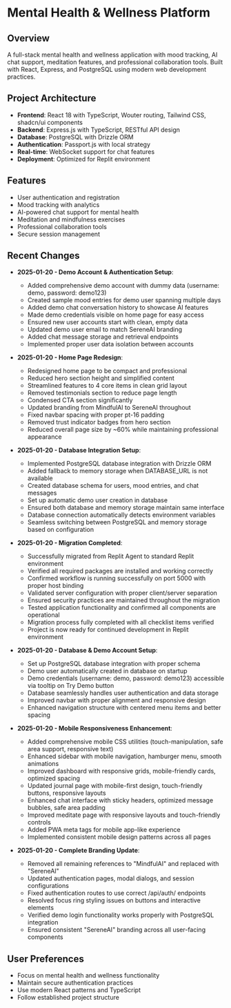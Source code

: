 # Mental Health & Wellness Platform
## Overview
A full-stack mental health and wellness application with mood tracking, AI chat support, meditation features, and professional collaboration tools. Built with React, Express, and PostgreSQL using modern web development practices.

## Project Architecture
- **Frontend**: React 18 with TypeScript, Wouter routing, Tailwind CSS, shadcn/ui components
- **Backend**: Express.js with TypeScript, RESTful API design
- **Database**: PostgreSQL with Drizzle ORM
- **Authentication**: Passport.js with local strategy
- **Real-time**: WebSocket support for chat features
- **Deployment**: Optimized for Replit environment

## Features
- User authentication and registration
- Mood tracking with analytics
- AI-powered chat support for mental health
- Meditation and mindfulness exercises
- Professional collaboration tools
- Secure session management

## Recent Changes
- **2025-01-20 - Demo Account & Authentication Setup**: 
  - Added comprehensive demo account with dummy data (username: demo, password: demo123)
  - Created sample mood entries for demo user spanning multiple days
  - Added demo chat conversation history to showcase AI features
  - Made demo credentials visible on home page for easy access
  - Ensured new user accounts start with clean, empty data
  - Updated demo user email to match SereneAI branding
  - Added chat message storage and retrieval endpoints
  - Implemented proper user data isolation between accounts

- **2025-01-20 - Home Page Redesign**: 
  - Redesigned home page to be compact and professional
  - Reduced hero section height and simplified content
  - Streamlined features to 4 core items in clean grid layout
  - Removed testimonials section to reduce page length
  - Condensed CTA section significantly
  - Updated branding from MindfulAI to SereneAI throughout
  - Fixed navbar spacing with proper pt-16 padding
  - Removed trust indicator badges from hero section
  - Reduced overall page size by ~60% while maintaining professional appearance

- **2025-01-20 - Database Integration Setup**: 
  - Implemented PostgreSQL database integration with Drizzle ORM
  - Added fallback to memory storage when DATABASE_URL is not available
  - Created database schema for users, mood entries, and chat messages
  - Set up automatic demo user creation in database
  - Ensured both database and memory storage maintain same interface
  - Database connection automatically detects environment variables
  - Seamless switching between PostgreSQL and memory storage based on configuration

- **2025-01-20 - Migration Completed**: 
  - Successfully migrated from Replit Agent to standard Replit environment
  - Verified all required packages are installed and working correctly
  - Confirmed workflow is running successfully on port 5000 with proper host binding
  - Validated server configuration with proper client/server separation
  - Ensured security practices are maintained throughout the migration
  - Tested application functionality and confirmed all components are operational
  - Migration process fully completed with all checklist items verified
  - Project is now ready for continued development in Replit environment

- **2025-01-20 - Database & Demo Account Setup**: 
  - Set up PostgreSQL database integration with proper schema
  - Demo user automatically created in database on startup
  - Demo credentials (username: demo, password: demo123) accessible via tooltip on Try Demo button
  - Database seamlessly handles user authentication and data storage
  - Improved navbar with proper alignment and responsive design
  - Enhanced navigation structure with centered menu items and better spacing

- **2025-01-20 - Mobile Responsiveness Enhancement**: 
  - Added comprehensive mobile CSS utilities (touch-manipulation, safe area support, responsive text)
  - Enhanced sidebar with mobile navigation, hamburger menu, smooth animations
  - Improved dashboard with responsive grids, mobile-friendly cards, optimized spacing
  - Updated journal page with mobile-first design, touch-friendly buttons, responsive layouts
  - Enhanced chat interface with sticky headers, optimized message bubbles, safe area padding
  - Improved meditate page with responsive layouts and touch-friendly controls
  - Added PWA meta tags for mobile app-like experience
  - Implemented consistent mobile design patterns across all pages

- **2025-01-20 - Complete Branding Update**: 
  - Removed all remaining references to "MindfulAI" and replaced with "SereneAI"
  - Updated authentication pages, modal dialogs, and session configurations
  - Fixed authentication routes to use correct /api/auth/ endpoints
  - Resolved focus ring styling issues on buttons and interactive elements
  - Verified demo login functionality works properly with PostgreSQL integration
  - Ensured consistent "SereneAI" branding across all user-facing components

## User Preferences
- Focus on mental health and wellness functionality
- Maintain secure authentication practices
- Use modern React patterns and TypeScript
- Follow established project structure
